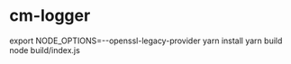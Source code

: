 # cm-logger
export NODE_OPTIONS=--openssl-legacy-provider
yarn install
yarn build
node build/index.js
